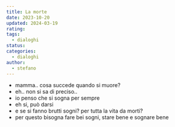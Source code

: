 ```yaml
---
title: La morte
date: 2023-10-20
updated: 2024-03-19
rating: 
tags:
  - dialoghi
status: 
categories:
  - dialoghi
author:
  - stefano
---
```


- mamma.. cosa succede quando si muore?
- eh.. non si sa di preciso..
- io penso che si sogna per sempre
- eh si, può darsi
- e se si fanno brutti sogni? per tutta la vita da morti?
- per questo bisogna fare bei sogni, stare bene e sognare bene
